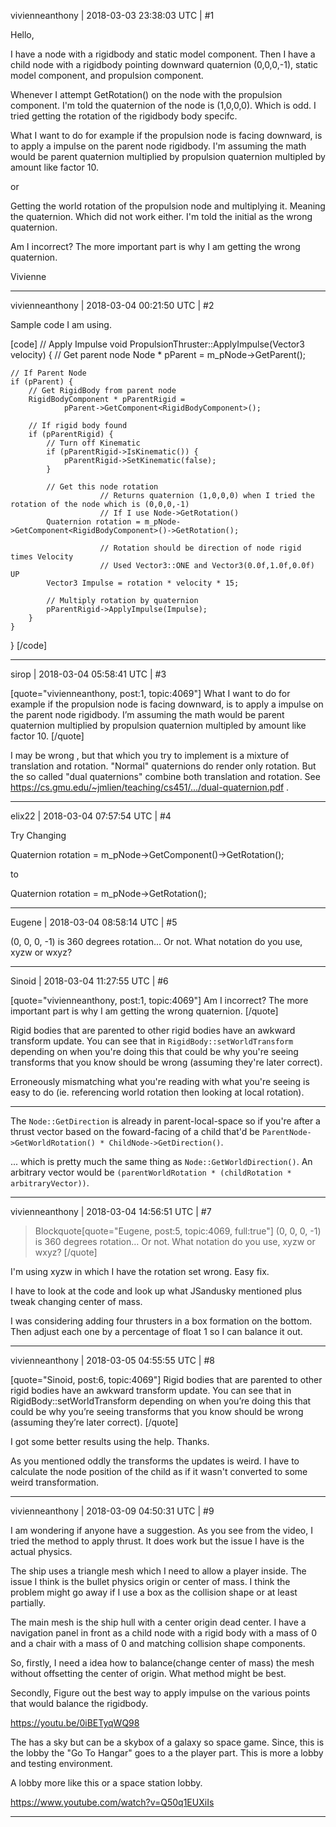 vivienneanthony | 2018-03-03 23:38:03 UTC | #1

Hello,

I have a node with a rigidbody and static model component. Then I have a child node with a rigidbody pointing downward quaternion (0,0,0,-1), static model component, and propulsion component.

Whenever I attempt GetRotation() on the node with the propulsion component. I'm told the quaternion of the node is (1,0,0,0). Which is odd. I tried getting the rotation of the rigidbody body specifc.

What I want to do for example if the propulsion node is facing downward, is to apply a impulse on the parent node rigidbody. I'm assuming the math would be parent quaternion multiplied by propulsion quaternion multipled by amount like factor 10.

or

Getting the world rotation of the propulsion node and multiplying it. Meaning the quaternion. Which did not work either. I'm told the initial as the wrong quaternion.

Am I incorrect? The more important part is why I am getting the wrong quaternion.

Vivienne

-------------------------

vivienneanthony | 2018-03-04 00:21:50 UTC | #2

Sample code I am using.

[code]
// Apply Impulse
void PropulsionThruster::ApplyImpulse(Vector3 velocity) {
	// Get parent node 
	Node * pParent = m_pNode->GetParent();

	// If Parent Node
	if (pParent) {
		// Get RigidBody from parent node
		RigidBodyComponent * pParentRigid =
				pParent->GetComponent<RigidBodyComponent>();

		// If rigid body found
		if (pParentRigid) {
			// Turn off Kinematic
			if (pParentRigid->IsKinematic()) {
				pParentRigid->SetKinematic(false);
			}

			// Get this node rotation 
                        // Returns quaternion (1,0,0,0) when I tried the rotation of the node which is (0,0,0,-1)
                        // If I use Node->GetRotation()
			Quaternion rotation = m_pNode->GetComponent<RigidBodyComponent>()->GetRotation();

                        // Rotation should be direction of node rigid times Velocity
                        // Used Vector3::ONE and Vector3(0.0f,1.0f,0.0f) UP
			Vector3 Impulse = rotation * velocity * 15;

			// Multiply rotation by quaternion
			pParentRigid->ApplyImpulse(Impulse);			
		}
	}
}
[/code]

-------------------------

sirop | 2018-03-04 05:58:41 UTC | #3

[quote="vivienneanthony, post:1, topic:4069"]
What I want to do for example if the propulsion node is facing downward, is to apply a impulse on the parent node rigidbody. I’m assuming the math would be parent quaternion multiplied by propulsion quaternion multipled by amount like factor 10.
[/quote]

I may be wrong , but that which you try to implement is a mixture of translation and rotation.
"Normal" quaternions do render only rotation.
But the so called "dual quaternions" combine both translation and rotation.
See https://cs.gmu.edu/~jmlien/teaching/cs451/.../dual-quaternion.pdf .

-------------------------

elix22 | 2018-03-04 07:57:54 UTC | #4

Try Changing 

Quaternion rotation = m_pNode->GetComponent<RigidBodyComponent>()->GetRotation();

to 

Quaternion rotation = m_pNode->GetRotation();

-------------------------

Eugene | 2018-03-04 08:58:14 UTC | #5

(0, 0, 0, -1) is 360 degrees rotation... Or not. What notation do you use, xyzw or wxyz?

-------------------------

Sinoid | 2018-03-04 11:27:55 UTC | #6

[quote="vivienneanthony, post:1, topic:4069"]
Am I incorrect? The more important part is why I am getting the wrong quaternion.
[/quote]

Rigid bodies that are parented to other rigid bodies have an awkward transform update. You can see that in `RigidBody::setWorldTransform` depending on when you're doing this that could be why you're seeing transforms that you know should be wrong (assuming they're later correct).

Erroneously mismatching what you're reading with what you're seeing is easy to do (ie. referencing world rotation then looking at local rotation).

---

The `Node::GetDirection` is already in parent-local-space so if you're after a thrust vector based on the foward-facing of a child that'd be `ParentNode->GetWorldRotation() * ChildNode->GetDirection()`.

... which is pretty much the same thing as `Node::GetWorldDirection()`. An arbitrary vector would be `(parentWorldRotation * (childRotation * arbitraryVector))`.

-------------------------

vivienneanthony | 2018-03-04 14:56:51 UTC | #7

> Blockquote[quote="Eugene, post:5, topic:4069, full:true"]
(0, 0, 0, -1) is 360 degrees rotation… Or not. What notation do you use, xyzw or wxyz?
[/quote]

I'm using xyzw in which I have the rotation set wrong. Easy fix.

I have to look at the code and look up what JSandusky mentioned plus tweak changing center of mass. 

I was considering adding four thrusters in a box formation on the bottom. Then adjust each one by a percentage of float 1 so I can balance it out.

-------------------------

vivienneanthony | 2018-03-05 04:55:55 UTC | #8

[quote="Sinoid, post:6, topic:4069"]
Rigid bodies that are parented to other rigid bodies have an awkward transform update. You can see that in RigidBody::setWorldTransform depending on when you’re doing this that could be why you’re seeing transforms that you know should be wrong (assuming they’re later correct).
[/quote]

I got some better results using the help. Thanks.

As you mentioned oddly the transforms the updates is weird. I have to calculate the node position of the child as if it wasn't converted to some weird transformation.

-------------------------

vivienneanthony | 2018-03-09 04:50:31 UTC | #9

I am wondering if anyone have a suggestion. As you see from the video, I tried the method to apply thrust. It does work but the issue I have is the actual physics.

The ship uses a triangle mesh which I need to allow a player inside. The issue I think is the bullet physics origin or center of mass.  I think the problem might go away if I use a box as the collision shape or at least partially.

The main mesh is the ship hull with a center origin dead center. I have a navigation panel in front as a child node with a rigid body with a mass of 0 and a chair with a mass of 0 and matching collision shape components.

So, firstly, I need a idea how to balance(change center of mass) the mesh without offsetting the center of origin. What method might be best.

Secondly, Figure out the best way to apply impulse on the various points that would balance the rigidbody.


https://youtu.be/0iBETyqWQ98

The has a sky but can be a skybox of a galaxy so space game. Since, this is the lobby the "Go To Hangar" goes to a the player part. This is more a lobby and testing environment.

A lobby more like this or a space station lobby.

https://www.youtube.com/watch?v=Q50q1EUXiIs

-------------------------

